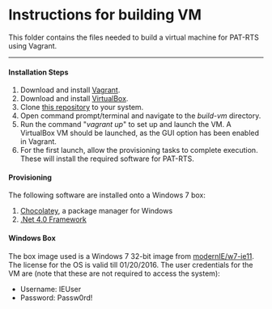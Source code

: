 # Instructions for building VM
This folder contains the files needed to build a virtual machine for PAT-RTS using Vagrant.
***

#### Installation Steps

1. Download and install [Vagrant](https://www.vagrantup.com/downloads.html).
2. Download and install [VirtualBox](https://www.virtualbox.org/wiki/Downloads).
3. Clone [this repository](https://github.com/SoftwareEngineeringToolDemos/FSE-2010-PAT-RTS) to your system.
4. Open command prompt/terminal and navigate to the _build-vm_ directory.
5. Run the command "_vagrant up_" to set up and launch the VM. A VirtualBox VM should be launched, as the GUI option has been enabled in Vagrant.
6. For the first launch, allow the provisioning tasks to complete execution. These will install the required software for PAT-RTS.

#### Provisioning

The following software are installed onto a Windows 7 box:

1. [Chocolatey](https://chocolatey.org/), a package manager for Windows
2. [.Net 4.0 Framework](https://eclipse.org)

#### Windows Box

The box image used is a Windows 7 32-bit image from [modernIE/w7-ie11](https://atlas.hashicorp.com/modernIE/boxes/w7-ie11). The license for the OS is valid till 01/20/2016. The user credentials for the VM are (note that these are not required to access the system):

* Username: IEUser
* Password: Passw0rd!